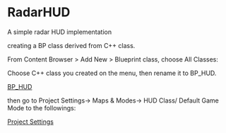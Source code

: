 # RadarHUD
A simple radar HUD implementation

creating a BP class derived from C++ class.

From Content Browser > Add New > Blueprint class, choose All Classes:

Choose C++ class you created on the menu, then rename it to BP_HUD.

[BP_HUD](https://github.com/SeokLeeUS/RadarHUD/raw/master/_image/BP_HUD_Class.png)

then go to Project Settings-> Maps & Modes-> HUD Class/ Default Game Mode to the followings:

[Project Settings](https://github.com/SeokLeeUS/RadarHUD/raw/master/_image/Project_Settings.png)




